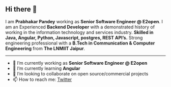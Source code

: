 ## Hi there 👋

I am **Prabhakar Pandey** working as **Senior Software Engineer @ E2open**. I am an Experienced **Backend Developer** with a demonstrated history of working in the information technology and services industry. **Skilled in Java, Angular, Python, Javascript, postgres, REST API’s.** Strong engineering professional with a **B.Tech in Communication & Computer Engineering** from **The LNMIIT Jaipur**.

---

- 🔭 I’m currently working as **Senior Software Engineer @ E2open**
- 🌱 I’m currently learning **Angular**
- 👯 I’m looking to collaborate on open source/commercial projects
- 📫 How to reach me:
  [Twitter](https://twitter.com/prab2112)
